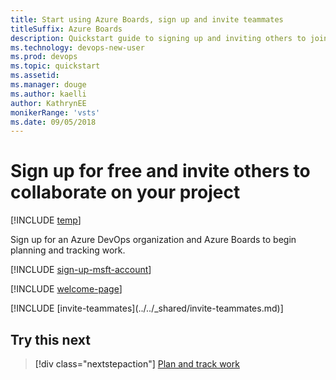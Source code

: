 ```yaml
---
title: Start using Azure Boards, sign up and invite teammates
titleSuffix: Azure Boards
description: Quickstart guide to signing up and inviting others to join a team project in Azure Boards
ms.technology: devops-new-user 
ms.prod: devops
ms.topic: quickstart
ms.assetid: 
ms.manager: douge
ms.author: kaelli
author: KathrynEE
monikerRange: 'vsts'
ms.date: 09/05/2018
---
```



# Sign up for free and invite others to collaborate on your project

[!INCLUDE [temp](../_shared/version-vsts-only.md)]


Sign up for an Azure DevOps organization and Azure Boards to begin planning and tracking work. 

<a name="MicrosoftAccount"></a>

[!INCLUDE [sign-up-msft-account](../../_shared/sign-up-msft-account.md)]

[!INCLUDE [welcome-page](../../_shared/welcome-project-page.md)]

<a id="invite-others" />
[!INCLUDE [invite-teammates](../../_shared/invite-teammates.md)]


## Try this next  
 
> [!div class="nextstepaction"]
> [Plan and track work ](plan-track-work.md)
